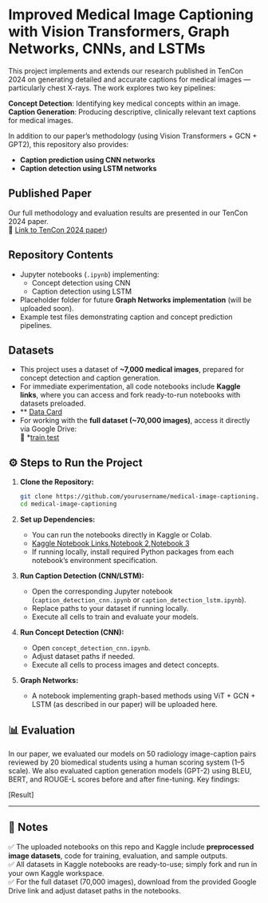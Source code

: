 # Improved Medical Image Captioning with Vision Transformers, Graph Networks, CNNs, and LSTMs

This project implements and extends our research published in TenCon 2024 on generating detailed and accurate captions for medical images — particularly chest X-rays. The work explores two key pipelines:

 **Concept Detection**: Identifying key medical concepts within an image.  
 **Caption Generation**: Producing descriptive, clinically relevant text captions for medical images.

In addition to our paper’s methodology (using Vision Transformers + GCN + GPT2), this repository also provides:

- **Caption prediction using CNN networks**  
- **Caption detection using LSTM networks**  

##  Published Paper

Our full methodology and evaluation results are presented in our TenCon 2024 paper.  
🔗 [Link to TenCon 2024 paper](https://ieeexplore.ieee.org/abstract/document/10902988))


##  Repository Contents

- Jupyter notebooks (`.ipynb`) implementing:
  - Concept detection using CNN
  - Caption detection using LSTM
- Placeholder folder for future **Graph Networks implementation** (will be uploaded soon).
- Example test files demonstrating caption and concept prediction pipelines.

## Datasets

- This project uses a dataset of **~7,000 medical images**, prepared for concept detection and caption generation.
- For immediate experimentation, all code notebooks include **Kaggle links**, where you can access and fork ready-to-run notebooks with datasets preloaded.
-  ** [Data Card](https://www.kaggle.com/code/bsanjay2025/cnn-concept-detection/input) 
- For working with the **full dataset (~70,000 images)**, access it directly via Google Drive:  
  🔗 *[train](https://drive.google.com/drive/folders/1ZPqgu9YHw15DXMWQSbKl0IDAY5vMdwSz?usp=sharing),[test](https://drive.google.com/drive/folders/1pNHtS5_dreiYYKG-AfQfASbH0NU6LixX?usp=sharing)

## ⚙️ Steps to Run the Project

1. **Clone the Repository:**
   ```bash
   git clone https://github.com/yourusername/medical-image-captioning.git
   cd medical-image-captioning
   ```
2. **Set up Dependencies:**
   - You can run the notebooks directly in Kaggle or Colab.
   - [Kaggle Notebook Links](https://www.kaggle.com/code/bsanjay2025/caption-prediction-using-bert-embeddings),[Notebook 2](https://www.kaggle.com/code/bsanjay2025/concept-prediction-using-lstm),[Notebook 3](https://www.kaggle.com/code/bsanjay2025/cnn-concept-detection)
   - If running locally, install required Python packages from each notebook’s environment specification.

3. **Run Caption Detection (CNN/LSTM):**
   - Open the corresponding Jupyter notebook (`caption_detection_cnn.ipynb` or `caption_detection_lstm.ipynb`).
   - Replace paths to your dataset if running locally.
   - Execute all cells to train and evaluate your models.

4. **Run Concept Detection (CNN):**
   - Open `concept_detection_cnn.ipynb`.
   - Adjust dataset paths if needed.
   - Execute all cells to process images and detect concepts.

5. **Graph Networks:**
   - A notebook implementing graph-based methods using ViT + GCN + LSTM (as described in our paper) will be uploaded here.



## 📊 Evaluation

In our paper, we evaluated our models on 50 radiology image-caption pairs reviewed by 20 biomedical students using a human scoring system (1–5 scale). We also evaluated caption generation models (GPT-2) using BLEU, BERT, and ROUGE-L scores before and after fine-tuning. Key findings:

[Result]

---

## 🔎 Notes

✅ The uploaded notebooks on this repo and Kaggle include **preprocessed image datasets**, code for training, evaluation, and sample outputs.  
✅ All datasets in Kaggle notebooks are ready-to-use; simply fork and run in your own Kaggle workspace.  
✅ For the full dataset (70,000 images), download from the provided Google Drive link and adjust dataset paths in the notebooks.
